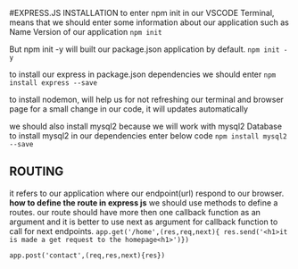 #EXPRESS.JS INSTALLATION
to enter npm init in our VSCODE Terminal, means that we should enter some information about our application such as Name Version of our application
`npm init`

But npm init -y will built our package.json application by default.
`npm init -y`

to install our express in package.json dependencies we should enter
`npm install express --save`

to install nodemon, will help us for not refreshing our terminal and browser page
for a small change in our code, it will updates automatically 


we should also install mysql2 because we will work with mysql2 Database
to install mysql2 in our dependencies enter below code
 `npm install mysql2 --save`

 
## ROUTING
it refers to our application where our endpoint(url) respond to our browser.
**how to define the route in express js**
we should use methods to define a routes.
our route should have more then one callback function as an argument and it is better to use next as argument for callback function to call for next endpoints.
`app.get('/home',(res,req,next){ res.send('<h1>it is made a get request to the homepage<h1>')})`

`app.post('contact',(req,res,next){res})`